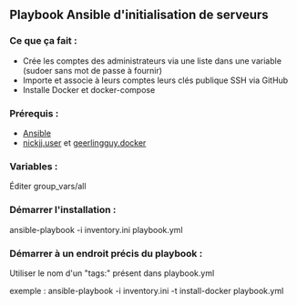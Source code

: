 ## Playbook Ansible d'initialisation de serveurs

### Ce que ça fait :
- Crée les comptes des administrateurs via une liste dans une variable (sudoer sans mot de passe à fournir)
- Importe et associe à leurs comptes leurs clés publique SSH via GitHub
- Installe Docker et docker-compose

### Prérequis :
- [Ansible](https://docs.ansible.com/ansible/latest/installation_guide/intro_installation.html)
- [nickjj.user](https://galaxy.ansible.com/nickjj/user) et [geerlingguy.docker](https://galaxy.ansible.com/geerlingguy/docker)

### Variables :
Éditer group_vars/all

### Démarrer l'installation :
ansible-playbook -i inventory.ini playbook.yml

### Démarrer à un endroit précis du playbook :
Utiliser le nom d'un "tags:" présent dans playbook.yml

exemple : ansible-playbook -i inventory.ini -t install-docker playbook.yml